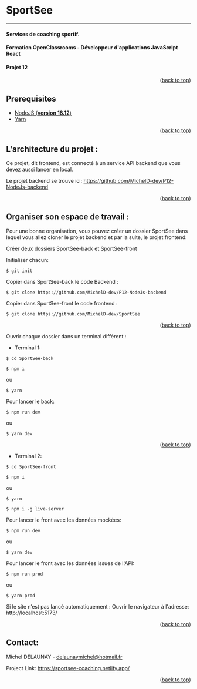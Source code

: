 <a name="readme-top"></a>

# SportSee
****
#### Services de coaching sportif.

#### Formation OpenClassrooms - Développeur d'applications JavaScript React
#### Projet 12

<p align="right">(<a href="#readme-top">back to top</a>)</p>

## Prerequisites

- [NodeJS (**version 18.12**)](https://nodejs.org/en/)
- [Yarn](https://yarnpkg.com/)

<p align="right">(<a href="#readme-top">back to top</a>)</p>

## L'architecture du projet :

Ce projet, dit frontend, est connecté à un service API backend que vous devez aussi lancer en local.

Le projet backend se trouve ici: https://github.com/MichelD-dev/P12-NodeJs-backend

<p align="right">(<a href="#readme-top">back to top</a>)</p>

## Organiser son espace de travail :

Pour une bonne organisation, vous pouvez créer un dossier SportSee dans lequel vous allez cloner le projet backend et par la suite, le projet frontend:

Créer deux dossiers SportSee-back et SportSee-front

Initialiser chacun:

```
$ git init
```

Copier dans SportSee-back le code Backend :

```
$ git clone https://github.com/MichelD-dev/P12-NodeJs-backend
```

Copier dans SportSee-front le code frontend :

```
$ git clone https://github.com/MichelD-dev/SportSee
```

<p align="right">(<a href="#readme-top">back to top</a>)</p>

Ouvrir chaque dossier dans un terminal différent :

- Terminal 1:

```
$ cd SportSee-back
```
```
$ npm i
```
ou
```
$ yarn
```

Pour lancer le back:

```
$ npm run dev
```
ou
```
$ yarn dev
```

<p align="right">(<a href="#readme-top">back to top</a>)</p>

- Terminal 2:

```
$ cd SportSee-front
```
```
$ npm i
```
ou
```
$ yarn
```
```
$ npm i -g live-server
```

Pour lancer le front avec les données mockées:

```
$ npm run dev
```
ou
```
$ yarn dev
```

Pour lancer le front avec les données issues de l'API:
```
$ npm run prod
```
ou
```
$ yarn prod
```

Si le site n’est pas lancé automatiquement :
Ouvrir le navigateur à l'adresse: http://localhost:5173/

<p align="right">(<a href="#readme-top">back to top</a>)</p>


## Contact:
Michel DELAUNAY - delaunaymichel@hotmail.fr  

Project Link: https://sportsee-coaching.netlify.app/

<p align="right">(<a href="#readme-top">back to top</a>)</p>
